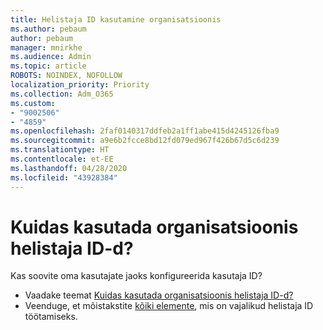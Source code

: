```yaml
---
title: Helistaja ID kasutamine organisatsioonis
ms.author: pebaum
author: pebaum
manager: mnirkhe
ms.audience: Admin
ms.topic: article
ROBOTS: NOINDEX, NOFOLLOW
localization_priority: Priority
ms.collection: Adm_O365
ms.custom:
- "9002506"
- "4859"
ms.openlocfilehash: 2faf0140317ddfeb2a1ff1abe415d4245126fba9
ms.sourcegitcommit: a9e6b2fcce8bd12fd079ed967f426b67d5c6d239
ms.translationtype: HT
ms.contentlocale: et-EE
ms.lasthandoff: 04/28/2020
ms.locfileid: "43928384"
---
```

# <a name="how-can-caller-id-be-used-in-your-organization"></a>Kuidas kasutada organisatsioonis helistaja ID-d?

Kas soovite oma kasutajate jaoks konfigureerida kasutaja ID?

- Vaadake teemat [Kuidas kasutada organisatsioonis helistaja ID-d?](https://docs.microsoft.com/microsoftteams/how-can-caller-id-be-used-in-your-organization)
- Veenduge, et mõistakstite [kõiki elemente](https://docs.microsoft.com/microsoftteams/more-about-calling-line-id-and-calling-party-name), mis on vajalikud helistaja ID töötamiseks.
